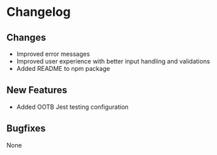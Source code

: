 # Changelog

## Changes

- Improved error messages
- Improved user experience with better input handling and validations
- Added README to npm package

## New Features

- Added OOTB Jest testing configuration

## Bugfixes

None

